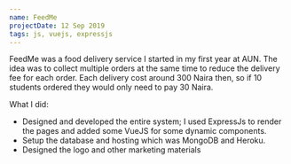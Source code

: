 ```yaml
---
name: FeedMe
projectDate: 12 Sep 2019
tags: js, vuejs, expressjs
---
```


FeedMe was a food delivery service I started in my first year at AUN. The idea was to collect multiple orders at the same time to reduce the delivery fee for each order. Each delivery cost around 300 Naira then, so if 10 students ordered they would only need to pay 30 Naira.

What I did:

- Designed and developed the entire system; I used ExpressJs to render the pages and added some VueJS for some dynamic components.
- Setup the database and hosting which was MongoDB and Heroku.
- Designed the logo and other marketing materials